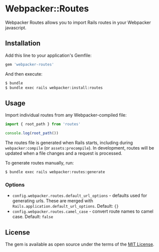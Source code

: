 # Webpacker::Routes
Webpacker Routes allows you to import Rails routes in your Webpacker javascript.

## Installation
Add this line to your application's Gemfile:

```ruby
gem 'webpacker-routes'
```

And then execute:
```bash
$ bundle
$ bundle exec rails webpacker:install:routes
```

## Usage
Import individual routes from any Webpacker-compiled file:

```javascript
import { root_path } from 'routes'

console.log(root_path())
```

The routes file is generated when Rails starts, including during `webpacker:compile` (or `assets:precompile`).
In development, routes will be updated when a file changes and a request is processed.

To generate routes manually, run:
```bash
$ bundle exec rails webpacker:routes:generate
```

### Options

- `config.webpacker.routes.default_url_options` - defaults used for generating urls. These are merged with `Rails.application.default_url_options`. Default: `{}`
- `config.webpacker.routes.camel_case` - convert route names to camel case. Default: `false`

## License
The gem is available as open source under the terms of the [MIT License](https://opensource.org/licenses/MIT).
